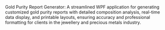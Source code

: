 Gold Purity Report Generator: A streamlined WPF application for generating customized gold purity reports with detailed composition analysis, real-time data display, and printable layouts, ensuring accuracy and professional formatting for clients in the jewellery and precious metals industry.
